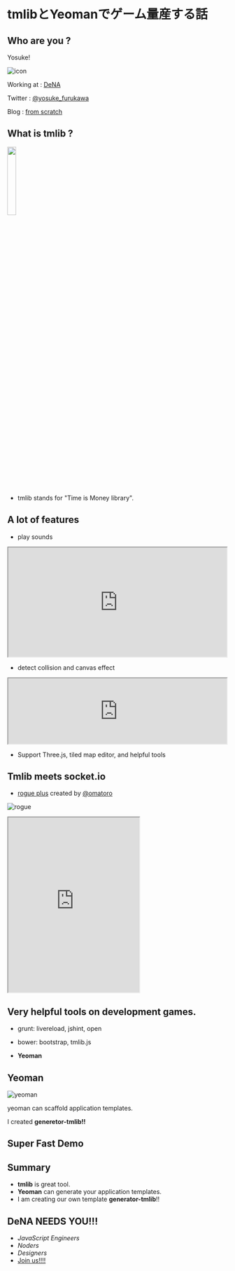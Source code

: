 tmlibとYeomanでゲーム量産する話
===============

Who are you ?
----------

Yosuke!

![icon](https://si0.twimg.com/profile_images/206948941/wall-e.jpg)

Working at : [DeNA](http://dena.com/)

Twitter : [@yosuke_furukawa](https://twitter.com/yosuke_furukawa)

Blog : [from scratch](http://yosuke-furukawa.hatenablog.com/)



What is tmlib ?
-----------------

<a href="http://phi1618.github.io/tmlib.js/"><img src="http://phi1618.github.io/tmlib.js/logo.png" style="width:20%; height:20%;" /></a>


- tmlib stands for "Time is Money library".

A lot of features
-----------------

- play sounds

<iframe src="http://phi1618.github.io/tmlib.js/examples/piano/index.html" width=500 height=250></iframe>

- detect collision and canvas effect

<iframe src="http://phi1618.github.io/tmlib.js/examples/particle/index.html" width=500 heigh=250></iframe>

- Support Three.js, tiled map editor, and helpful tools

Tmlib meets socket.io
------------------

- [rogue plus](http://brogue.testcoding.net/) created by [@omatoro](https://twitter.com/omatoro)

![rogue](http://testcording.com/wp-content/uploads/2013/06/2013-06-01_16h27_57.png)

<iframe src="http://brogue.testcoding.net/" width=300 height=400></iframe>


Very helpful tools on development games.
------------------

- grunt: livereload, jshint, open

- bower: bootstrap, tmlib.js

- **Yeoman**

Yeoman
------------------

![yeoman](http://yeoman.io/assets/img/yeoman-logo.png)

yeoman can scaffold application templates.

I created **generetor-tmlib!!**

Super Fast Demo
-----------------
<!-- data-rotate="90" -->

Summary
-----------

+ **tmlib** is great tool.
+ **Yeoman** can generate your application templates.
+ I am creating our own template **generator-tmlib**!!

DeNA NEEDS YOU!!!
-------
+ *JavaScript Engineers*
+ *Noders*
+ *Designers*
+ [Join us!!!!](http://dena.com/recruit/)

